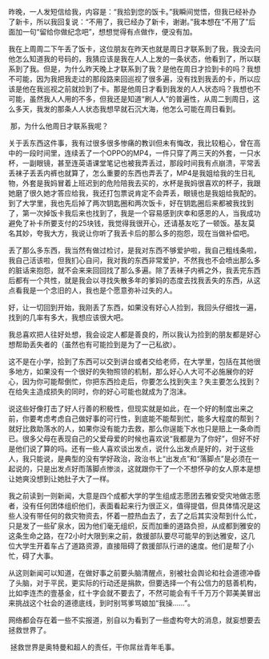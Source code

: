​    昨晚，一人发短信给我，内容是：“我拾到您的饭卡。”我瞬间觉悟，但我已经补办了新卡，所以我回复说：“不用了，我已经办了新卡，谢谢。”我本想在“不用了”后面加一句“留给你做纪念吧”，想想觉得有点做作，便没有加。

​    我在上周周二下午丢了饭卡，这位朋友在昨天也就是周日才联系到了我，我没去问他怎么知道我的号码的，我猜应该是我在人人上发的一条状态，他看到了，所以联系到了我。但是，为什么昨天晚上才联系到了我？是他在周日才捡到卡的吗？我想不可能，因为我把我走过的那段路来回巡视了很多遍，没有找到我丢的卡，所以应该是他在我巡视之前就捡到了卡。那是他周日才看到我发的人人状态吗？我想也不可能，虽然我人人用的不多，但我还是知道“刷人人”的普遍性，从周二到周日，这么多天，我发的那条人人状态我想早就石沉大海，他怎么可能在周日看到。

​    那，为什么他周日才联系我呢？

​    关于丢东西这件事，我有过很多很多惨痛的教训但未有悔改，我比较粗心，曾在高中的一段时间里，连续丢了一个OPPO的MP4，一件只穿了两三天的外套，一只水杯，一副眼镜，甚至连英语课堂笔记也被我弄丢过，那段时间我有点崩溃，平常丢丢袜子丢丢内裤也就算了，怎么重要的东西也弄丢了，MP4是我姐给我的生日礼物，外套是我妈冒着上班迟到的危险陪我去买的，水杯是我妈很喜欢的杯子，我跟她磨了很久她才答应给我，我还打包票说肯定不会弄丢，眼镜也是我姐给我配的。到了大学里，我也先后掉了两次钥匙圈和两次饭卡，好在钥匙圈后来都被我找到了，第一次掉饭卡我后来也找到了，我是一个容易感到庆幸和感恩的人，当我成功避免了补卡所要支付的25块钱，我觉得我很开心，还请基友吃了一顿饭。基友莫名其妙，夸我大方，我说让你听了我丢卡后的那么多的抱怨，现在当做补偿吧。

​    丢了那么多东西，我当然有做过检讨，是我对东西不够爱护啦，我自己粗线条啦，我自己活该啦，但我扪心自问，我对我的东西非常爱护，不然我也不会喷出那么多的脏话来抱怨，就不会来来回回找了那么多遍。除了丢袜子内裤之外，我丢完东西后都有一个共性，就是我会以寻找失散多年的爹妈的态度去找我丢失的东西，从这点看我是一个念旧的人，我也是个愿意弥补过失的人。

​    好，让一切回到开始，我刚丢了东西，如果没有好心人捡到，我回头仔细找一遍，找到的几率有多大，我想应该很大吧。

​    我总喜欢把人往好处想，我会设定人都是善良的，所以我认为捡到的朋友都是好心想帮助丢失者的（虽然也有可能捡到是为了一己私欲）。

​    这不是在小学，拾到了东西可以交到讲台或者交给老师，在大学里，包括在其他很多地方，如果没有一个很好的失物照领的机制，那么好心人大可不必施展你的好心，因为你可能帮倒忙，你把东西捡走后，你要怎么找到失主？失主要怎么找到？在给失主造成损失的同时，你的好心可能也就成为了泡沫。

​    说这些好像打击了好人行善的积极性，但现实就是如此，在一个好的制度出来之前，你要考虑考虑自己做好事的可行性，到底能不能帮到忙，能多大程度的帮到？就好比救助落水的人，如果你没有能力去救，那么你逞能下水也只是赔上一条命而已。很多父母在表现自己的父爱母爱的时候也喜欢说“我都是为了你好”，但好不好是他们说了算的吗。还有一些人喜欢谈出发点，说什么出发点是好的，对于这些人，我只能说，是典型的没有学好政治，政治书上“出发点”和“落脚点”是必须在一起说的，只是出发点好而落脚点惨淡，这就跟你干了一个不想怀孕的女人原本是想让她爽没想到让她肚子大了一样。

​    我之前读到一则新闻，大意是四个成都大学的学生组成志愿团去雅安受灾地做志愿者，没有任何团体组织他们，表面看起来行为很正义，值得提倡，但具体情况是这些人没有带任何的救灾物资去，怀着一腔热血去了，去了之后其实没帮到什么忙，只是发了一些矿泉水，因为他们毫无组织，反而加重的道路负担，从成都到雅安的这条生命之路，在72小时大限到来之前，救援部队要尽可能早的到达雅安，这几位大学生开着车占了道路资源，直接阻碍了救援部队行进的速度。他们是帮了小忙，碍了大事。

​    从这则新闻可以知道，在做好事之前要头脑清醒点，别被社会舆论和社会道德冲昏了头脑，对于平民，更实际的行动还是捐款，但要选择一个有公信力的慈善机构，比如李连杰的壹基金，红十字会就不要去了，不然可能会有千千万万个郭美美冒出来挑战这个社会的道德底线，到时别骂爹骂娘加“我操......”。

​    网络都会存在着一些不实报道，别自以为看到了一些虚构夸大的消息，就妄想要去拯救世界了。

​    拯救世界是奥特曼和超人的责任，干你屌丝青年毛事。

​    